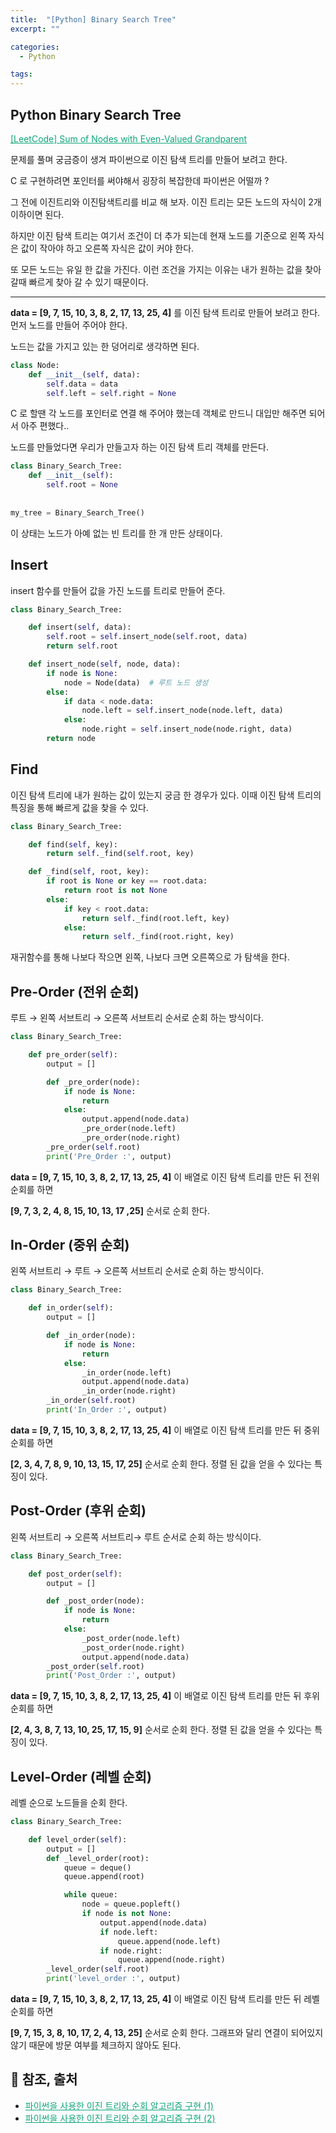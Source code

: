 ```yaml
---
title:  "[Python] Binary Search Tree"
excerpt: ""

categories:
  - Python

tags:
---
```


## Python Binary Search Tree

<a href="https://nam-ki-bok.github.io/leetcode/Leet_EvenGrande/" style="color:#0FA678">[LeetCode] Sum of Nodes with Even-Valued Grandparent</a>

문제를 풀며 궁금증이 생겨 파이썬으로 이진 탐색 트리를 만들어 보려고 한다.

C 로 구현하려면 포인터를 써야해서 굉장히 복잡한데 파이썬은 어떨까 ?

그 전에 이진트리와 이진탐색트리를 비교 해 보자. 이진 트리는 모든 노드의 자식이 2개 이하이면 된다.

하지만 이진 탐색 트리는 여기서 조건이 더 추가 되는데 현재 노드를 기준으로 왼쪽 자식은 값이 작아야 하고 오른쪽 자식은 값이 커야 한다.

또 모든 노드는 유일 한 값을 가진다. 이런 조건을 가지는 이유는 내가 원하는 값을 찾아갈때 빠르게 찾아 갈 수 있기 때문이다.

---

**data = [9, 7, 15, 10, 3, 8, 2, 17, 13, 25, 4]** 를 이진 탐색 트리로 만들어 보려고 한다. 먼저 노드를 만들어 주어야 한다.

노드는 값을 가지고 있는 한 덩어리로 생각하면 된다.

```python
class Node:
	def __init__(self, data):
		self.data = data
		self.left = self.right = None
```

C 로 할땐 각 노드를 포인터로 연결 해 주어야 했는데 객체로 만드니 대입만 해주면 되어서 아주 편했다..

노드를 만들었다면 우리가 만들고자 하는 이진 탐색 트리 객체를 만든다.

```python
class Binary_Search_Tree:
	def __init__(self):
		self.root = None
    
    
my_tree = Binary_Search_Tree()
```

이 상태는 노드가 아예 없는 빈 트리를 한 개 만든 상태이다. 

## Insert

insert 함수를 만들어 값을 가진 노드를 트리로 만들어 준다.

```python
class Binary_Search_Tree:

	def insert(self, data):
		self.root = self.insert_node(self.root, data)
		return self.root

	def insert_node(self, node, data):
		if node is None:
			node = Node(data)  # 루트 노드 생성
		else:
			if data < node.data:
				node.left = self.insert_node(node.left, data)
			else:
				node.right = self.insert_node(node.right, data)
		return node
```

## Find

이진 탐색 트리에 내가 원하는 값이 있는지 궁금 한 경우가 있다. 이때 이진 탐색 트리의 특징을 통해 빠르게 값을 찾을 수 있다.

```python
class Binary_Search_Tree:

	def find(self, key):
		return self._find(self.root, key)

	def _find(self, root, key):
		if root is None or key == root.data:
			return root is not None
		else:
			if key < root.data:
				return self._find(root.left, key)
			else:
				return self._find(root.right, key)
```

재귀함수를 통해 나보다 작으면 왼쪽, 나보다 크면 오른쪽으로 가 탐색을 한다.

## Pre-Order (전위 순회)

루트 &rarr; 왼쪽 서브트리 &rarr; 오른쪽 서브트리 순서로 순회 하는 방식이다.

```python
class Binary_Search_Tree:

	def pre_order(self):
		output = []

		def _pre_order(node):
			if node is None:
				return
			else:
				output.append(node.data)
				_pre_order(node.left)
				_pre_order(node.right)
		_pre_order(self.root)
		print('Pre_Order :', output)
```

**data = [9, 7, 15, 10, 3, 8, 2, 17, 13, 25, 4]** 이 배열로 이진 탐색 트리를 만든 뒤 전위 순회를 하면

**[9, 7, 3, 2, 4, 8, 15, 10, 13, 17 ,25]** 순서로 순회 한다.

## In-Order (중위 순회)

왼쪽 서브트리 &rarr; 루트 &rarr; 오른쪽 서브트리 순서로 순회 하는 방식이다.

```python
class Binary_Search_Tree:

	def in_order(self):
		output = []

		def _in_order(node):
			if node is None:
				return
			else:
				_in_order(node.left)
				output.append(node.data)
				_in_order(node.right)
		_in_order(self.root)
		print('In_Order :', output)
```

**data = [9, 7, 15, 10, 3, 8, 2, 17, 13, 25, 4]** 이 배열로 이진 탐색 트리를 만든 뒤 중위 순회를 하면

**[2, 3, 4, 7, 8, 9, 10, 13, 15, 17, 25]** 순서로 순회 한다. 정렬 된 값을 얻을 수 있다는 특징이 있다.

## Post-Order (후위 순회)

왼쪽 서브트리 &rarr; 오른쪽 서브트리&rarr; 루트  순서로 순회 하는 방식이다.

```python
class Binary_Search_Tree:

	def post_order(self):
		output = []

		def _post_order(node):
			if node is None:
				return
			else:
				_post_order(node.left)
				_post_order(node.right)
				output.append(node.data)
		_post_order(self.root)
		print('Post_Order :', output)
```

**data = [9, 7, 15, 10, 3, 8, 2, 17, 13, 25, 4]** 이 배열로 이진 탐색 트리를 만든 뒤 후위 순회를 하면

**[2, 4, 3, 8, 7, 13, 10, 25, 17, 15, 9]** 순서로 순회 한다. 정렬 된 값을 얻을 수 있다는 특징이 있다.

## Level-Order (레벨 순회)

레벨 순으로 노드들을 순회 한다.

```python
class Binary_Search_Tree:

	def level_order(self):
		output = []
		def _level_order(root):
			queue = deque()
			queue.append(root)

			while queue:
				node = queue.popleft()
				if node is not None:
					output.append(node.data)
					if node.left:
						queue.append(node.left)
					if node.right:
						queue.append(node.right)
		_level_order(self.root)
		print('level_order :', output)
```

**data = [9, 7, 15, 10, 3, 8, 2, 17, 13, 25, 4]** 이 배열로 이진 탐색 트리를 만든 뒤 레벨 순회를 하면

**[9, 7, 15, 3, 8, 10, 17, 2, 4, 13, 25]** 순서로 순회 한다. 그래프와 달리 연결이 되어있지 않기 때문에 방문 여부를 체크하지 않아도 된다.

## 📕 참조, 출처

- <a href="http://ejklike.github.io/2018/01/09/traversing-a-binary-tree-1.html" style="color:#0FA678" target="_blank">파이썬을 사용한 이진 트리와 순회 알고리즘 구현 (1)</a>
- <a href="http://ejklike.github.io/2018/01/09/traversing-a-binary-tree-2.html" style="color:#0FA678" target="_blank">파이썬을 사용한 이진 트리와 순회 알고리즘 구현 (2)</a>

